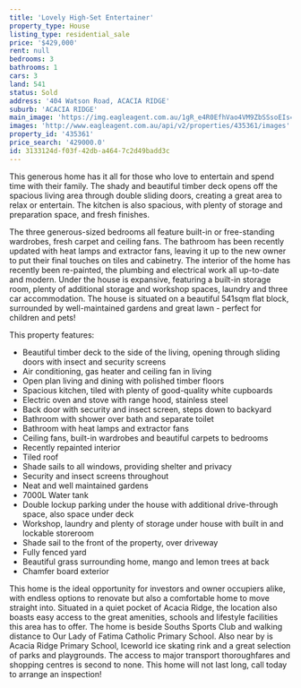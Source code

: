 ```yaml
---
title: 'Lovely High-Set Entertainer'
property_type: House
listing_type: residential_sale
price: '$429,000'
rent: null
bedrooms: 3
bathrooms: 1
cars: 3
land: 541
status: Sold
address: '404 Watson Road, ACACIA RIDGE'
suburb: 'ACACIA RIDGE'
main_image: 'https://img.eagleagent.com.au/1gR_e4R0EfhVao4VM9ZbSSsoEIs=/1280x854/smart/https://s3-us-west-2.amazonaws.com/eagleagent-orig/images/6823630/122791194-image-M.jpg'
images: 'http://www.eagleagent.com.au/api/v2/properties/435361/images'
property_id: '435361'
price_search: '429000.0'
id: 3133124d-f03f-42db-a464-7c2d49badd3c
---
```

This generous home has it all for those who love to entertain and spend time with their family. The shady and beautiful timber deck opens off the spacious living area through double sliding doors, creating a great area to relax or entertain. The kitchen is also spacious, with plenty of storage and preparation space, and fresh finishes.

The three generous-sized bedrooms all feature built-in or free-standing wardrobes, fresh carpet and ceiling fans. The bathroom has been recently updated with heat lamps and extractor fans, leaving it up to the new owner to put their final touches on tiles and cabinetry. The interior of the home has recently been re-painted, the plumbing and electrical work all up-to-date and modern. Under the house is expansive, featuring a built-in storage room, plenty of additional storage and workshop spaces, laundry and three car accommodation. The house is situated on a beautiful 541sqm flat block, surrounded by well-maintained gardens and great lawn - perfect for children and pets!

This property features:

*  Beautiful timber deck to the side of the living, opening through sliding doors with insect and security screens
*  Air conditioning, gas heater and ceiling fan in living
*  Open plan living and dining with polished timber floors
*  Spacious kitchen, tiled with plenty of good-quality white cupboards
*  Electric oven and stove with range hood, stainless steel
*  Back door with security and insect screen, steps down to backyard
*  Bathroom with shower over bath and separate toilet
*  Bathroom with heat lamps and extractor fans
*  Ceiling fans, built-in wardrobes and beautiful carpets to bedrooms
*  Recently repainted interior
*  Tiled roof
*  Shade sails to all windows, providing shelter and privacy
*  Security and insect screens throughout
*  Neat and well maintained gardens
*  7000L Water tank
*  Double lockup parking under the house with additional drive-through space, also space under deck
*  Workshop, laundry and plenty of storage under house with built in and lockable storeroom
*  Shade sail to the front of the property, over driveway
*  Fully fenced yard
*  Beautiful grass surrounding home, mango and lemon trees at back
*  Chamfer board exterior

This home is the ideal opportunity for investors and owner occupiers alike, with endless options to renovate but also a comfortable home to move straight into. Situated in a quiet pocket of Acacia Ridge, the location also boasts easy access to the great amenities, schools and lifestyle facilities this area has to offer. The home is beside Souths Sports Club and walking distance to Our Lady of Fatima Catholic Primary School. Also near by is Acacia Ridge Primary School, Iceworld ice skating rink and a great selection of parks and playgrounds. The access to major transport thoroughfares and shopping centres is second to none. This home will not last long, call today to arrange an inspection!